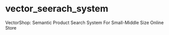 # vector_seerach_system
VectorShop: Semantic Product Search System For Small-Middle Size Online Store
